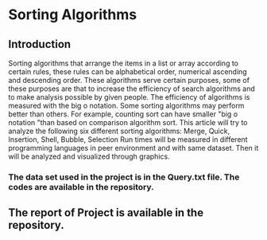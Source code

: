 # Sorting Algorithms
## Introduction 
Sorting algorithms that arrange the items in a list or array according to certain rules, these rules can be alphabetical order, numerical ascending and descending order. These algorithms serve certain purposes, some of these purposes are that to increase the efficiency of search algorithms and to make analysis possible by given people.
The efficiency of algorithms is measured with the big o notation. Some sorting algorithms may perform better than others. For example, counting sort can have smaller "big o notation "than based on comparison algorithm sort.
This article will try to analyze the following six different sorting algorithms: Merge, Quick, Insertion, Shell, Bubble, Selection Run times will be measured in different programming languages in peer environment and with same dataset. Then it will be analyzed and visualized through graphics.

### The data set used in the project is in the Query.txt file. The codes are available in the repository.
## The report of Project is available in the repository.
